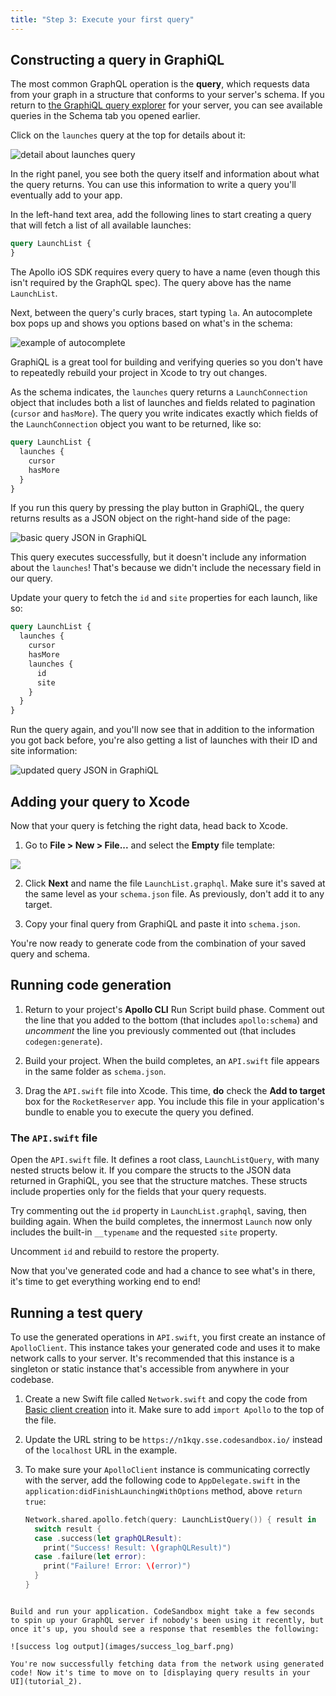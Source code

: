```yaml
---
title: "Step 3: Execute your first query"
---
```


## Constructing a query in GraphiQL

The most common GraphQL operation is the **query**, which requests data from your graph in a structure that conforms to your server's schema. If you return to [the GraphiQL query explorer](https://n1kqy.sse.codesandbox.io/) for your server, you can see available queries in the Schema tab you opened earlier. 

Click on the `launches` query at the top for details about it:

![detail about launches query](images/launches_detail.png)

In the right panel, you see both the query itself and information about what the query returns. You can use this information to write a query you'll eventually add to your app. 

In the left-hand text area, add the following lines to start creating a query that will fetch a list of all available launches: 

```graphql
query LaunchList {
}
```

The Apollo iOS SDK requires every query to have a name (even though this isn't required by the GraphQL spec). The query above has the name `LaunchList`.

Next, between the query's curly braces, start typing `la`. An autocomplete box pops up and shows you options based on what's in the schema:

![example of autocomplete](images/grapqhiql_autocomplete.png)

GraphiQL is a great tool for building and verifying queries so you don't have to repeatedly rebuild your project in Xcode to try out changes. 

As the schema indicates, the `launches` query returns a `LaunchConnection` object that includes both a list of launches and fields related to pagination (`cursor` and `hasMore`). The query you write indicates exactly which fields of the `LaunchConnection` object you want to be returned, like so:

```graphql
query LaunchList {
  launches {
    cursor
    hasMore
  }  
}
```

If you run this query by pressing the play button in GraphiQL, the query returns results as a JSON object on the right-hand side of the page: 

![basic query JSON in GraphiQL](images/completed_basic_query.png)

This query executes successfully, but it doesn't include any information about the `launches`! That's because we didn't include the necessary field in our query.

Update your query to fetch the `id` and `site` properties for each launch, like so:


```graphql
query LaunchList {
  launches {
    cursor
    hasMore
    launches {
      id
      site
    }
  }  
}
```

Run the query again, and you'll now see that in addition to the information you got back before, you're also getting a list of launches with their ID and site information: 

![updated query JSON in GraphiQL](images/completed_id_query.png)

## Adding your query to Xcode

Now that your query is fetching the right data, head back to Xcode.

1. Go to **File > New > File...** and select the **Empty** file template:

![](images/empty_file_template.png)

2. Click **Next** and name the file `LaunchList.graphql`. Make sure it's saved at the same level as your `schema.json` file. As previously, don't add it to any target.

3. Copy your final query from GraphiQL and paste it into `schema.json`. 

You're now ready to generate code from the combination of your saved query and schema.

## Running code generation

1. Return to your project's **Apollo CLI** Run Script build phase. Comment out the line that you added to the bottom (that includes `apollo:schema`) and _uncomment_ the line you previously commented out (that includes `codegen:generate`).

2. Build your project. When the build completes, an `API.swift` file appears in the same folder  as `schema.json`. 

3. Drag the `API.swift` file into Xcode. This time, **do** check the **Add to target** box for the `RocketReserver` app. You include this file in your application's bundle to enable you to execute the query you defined. 

### The `API.swift` file

Open the `API.swift` file. It defines a root class, `LaunchListQuery`, with many nested structs below it. If you compare the structs to the JSON data returned in GraphiQL, you see that the structure matches. These structs include properties only for the fields that your query requests. 

Try commenting out the `id` property in `LaunchList.graphql`, saving, then building again. When the build completes, the innermost `Launch` now only includes the built-in `__typename` and the requested `site` property. 

Uncomment `id` and rebuild to restore the property.

Now that you've generated code and had a chance to see what's in there, it's time to get everything working end to end!

## Running a test query

To use the generated operations in `API.swift`, you first create an instance of `ApolloClient`. This instance takes your generated code and uses it to make network calls to your server. It's recommended that this instance is a singleton or static instance that's accessible from anywhere in your codebase.

1. Create a new Swift file called `Network.swift` and copy the code from [Basic client creation](/initialization/#basic-client-creation) into it. Make sure to add `import Apollo` to the top of the file.

2. Update the URL string to be `https://n1kqy.sse.codesandbox.io/` instead of the `localhost` URL in the example.

3. To make sure your `ApolloClient` instance is communicating correctly with the server, add the following code to `AppDelegate.swift` in the `application:didFinishLaunchingWithOptions` method, above `return true`:

    ```swift
    Network.shared.apollo.fetch(query: LaunchListQuery()) { result in
      switch result {
      case .success(let graphQLResult):
        print("Success! Result: \(graphQLResult)")
      case .failure(let error):
        print("Failure! Error: \(error)")
      }
    }
```

Build and run your application. CodeSandbox might take a few seconds to spin up your GraphQL server if nobody's been using it recently, but once it's up, you should see a response that resembles the following: 

![success log output](images/success_log_barf.png)

You're now successfully fetching data from the network using generated code! Now it's time to move on to [displaying query results in your UI](tutorial_2).
